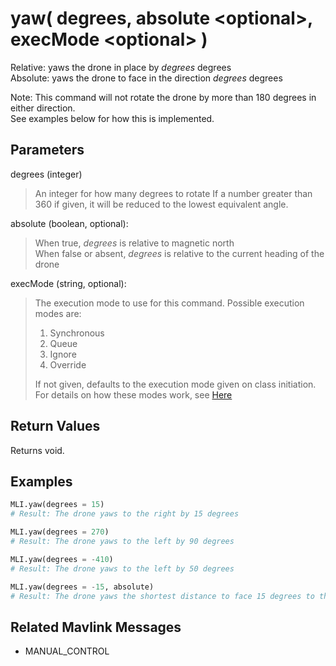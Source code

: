 # yaw( degrees, absolute \<optional>, execMode \<optional> )

Relative: yaws the drone in place by *degrees*  degrees  
Absolute: yaws the drone to face in the direction *degrees* degrees

Note: This command will not rotate the drone by more than 180 degrees in either direction.  
See examples below for how this is implemented.

## Parameters

degrees (integer)
> An integer for how many degrees to rotate
> If a number greater than 360 if given, it will be reduced to the lowest equivalent angle.

absolute (boolean, optional):
> When true, *degrees* is relative to magnetic north  
> When false or absent, *degrees* is relative to the current heading of the drone

execMode (string, optional):
> The execution mode to use for this command. Possible execution modes are:
>
> 1. Synchronous
> 1. Queue
> 1. Ignore
> 1. Override
>
> If not given, defaults to the execution mode given on class initiation.  
> For details on how these modes work, see [Here](../executionModes.md)

## Return Values

Returns void.

## Examples

```py
MLI.yaw(degrees = 15)
# Result: The drone yaws to the right by 15 degrees

MLI.yaw(degrees = 270)
# Result: The drone yaws to the left by 90 degrees

MLI.yaw(degrees = -410)
# Result: The drone yaws to the left by 50 degrees

MLI.yaw(degrees = -15, absolute)
# Result: The drone yaws the shortest distance to face 15 degrees to the left of magnetic north
```

## Related Mavlink Messages

- MANUAL_CONTROL
